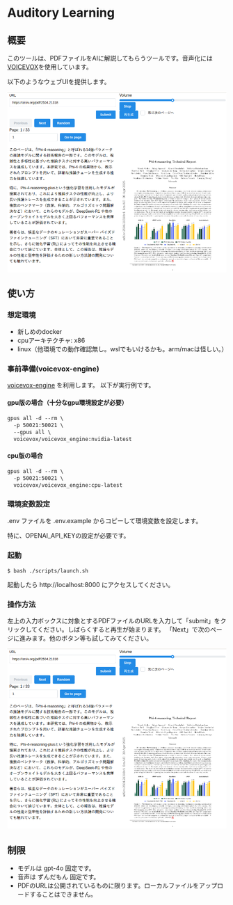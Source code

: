 # Auditory Learning
## 概要
このツールは、PDFファイルをAIに解説してもらうツールです。音声化には[VOICEVOX](https://voicevox.hiroshiba.jp/)を使用しています。

以下のようなウェブUIを提供します。

![image](docs/images/screenshot.png)


## 使い方
### 想定環境
* 新しめのdocker
* cpuアーキテクチャ: x86
* linux（他環境での動作確認無し。wslでもいけるかも。arm/macは怪しい。）

### 事前準備(voicevox-engine)
[voicevox-engine](https://github.com/VOICEVOX/voicevox_engine) を利用します。
以下が実行例です。

#### gpu版の場合（十分なgpu環境設定が必要）
```
gpus all -d --rm \
  -p 50021:50021 \
  --gpus all \
  voicevox/voicevox_engine:nvidia-latest
```

#### cpu版の場合
```
gpus all -d --rm \
  -p 50021:50021 \
  voicevox/voicevox_engine:cpu-latest
```


### 環境変数設定
.env ファイルを .env.example からコピーして環境変数を設定します。

特に、OPENAI_API_KEYの設定が必要です。

### 起動
```
$ bash ./scripts/launch.sh
```

起動したら http://localhost:8000 にアクセスしてください。


### 操作方法

左上の入力ボックスに対象とするPDFファイルのURLを入力して「submit」をクリックしてください。しばらくすると再生が始まります。
「Next」で次のページに進みます。他のボタン等も試してみてください。

![image](docs/images/screenshot.png)


## 制限
* モデルは gpt-4o 固定です。
* 音声は ずんだもん 固定です。
* PDFのURLは公開されているものに限ります。ローカルファイルをアップロードすることはできません。